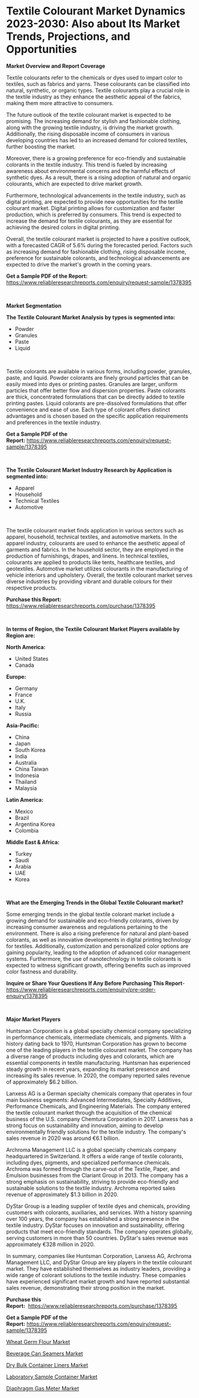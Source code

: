<p><h1>Textile Colourant Market Dynamics 2023-2030: Also about Its Market Trends, Projections, and Opportunities</h1></p><p><strong>Market Overview and Report Coverage</strong></p>
<p><p>Textile colourants refer to the chemicals or dyes used to impart color to textiles, such as fabrics and yarns. These colourants can be classified into natural, synthetic, or organic types. Textile colourants play a crucial role in the textile industry as they enhance the aesthetic appeal of the fabrics, making them more attractive to consumers.</p><p>The future outlook of the textile colourant market is expected to be promising. The increasing demand for stylish and fashionable clothing, along with the growing textile industry, is driving the market growth. Additionally, the rising disposable income of consumers in various developing countries has led to an increased demand for colored textiles, further boosting the market.</p><p>Moreover, there is a growing preference for eco-friendly and sustainable colorants in the textile industry. This trend is fueled by increasing awareness about environmental concerns and the harmful effects of synthetic dyes. As a result, there is a rising adoption of natural and organic colourants, which are expected to drive market growth.</p><p>Furthermore, technological advancements in the textile industry, such as digital printing, are expected to provide new opportunities for the textile colourant market. Digital printing allows for customization and faster production, which is preferred by consumers. This trend is expected to increase the demand for textile colourants, as they are essential for achieving the desired colors in digital printing.</p><p>Overall, the textile colourant market is projected to have a positive outlook, with a forecasted CAGR of 5.6% during the forecasted period. Factors such as increasing demand for fashionable clothing, rising disposable income, preference for sustainable colorants, and technological advancements are expected to drive the market's growth in the coming years.</p></p>
<p><strong>Get a Sample PDF of the Report:</strong> <a href="https://www.reliableresearchreports.com/enquiry/request-sample/1378395">https://www.reliableresearchreports.com/enquiry/request-sample/1378395</a></p>
<p>&nbsp;</p>
<p><strong>Market Segmentation</strong></p>
<p><strong>The Textile Colourant Market Analysis by types is segmented into:</strong></p>
<p><ul><li>Powder</li><li>Granules</li><li>Paste</li><li>Liquid</li></ul></p>
<p>&nbsp;</p>
<p><p>Textile colorants are available in various forms, including powder, granules, paste, and liquid. Powder colorants are finely ground particles that can be easily mixed into dyes or printing pastes. Granules are larger, uniform particles that offer better flow and dispersion properties. Paste colorants are thick, concentrated formulations that can be directly added to textile printing pastes. Liquid colorants are pre-dissolved formulations that offer convenience and ease of use. Each type of colorant offers distinct advantages and is chosen based on the specific application requirements and preferences in the textile industry.</p></p>
<p><strong>Get a Sample PDF of the Report:</strong>&nbsp;<a href="https://www.reliableresearchreports.com/enquiry/request-sample/1378395">https://www.reliableresearchreports.com/enquiry/request-sample/1378395</a></p>
<p>&nbsp;</p>
<p><strong>The Textile Colourant Market Industry Research by Application is segmented into:</strong></p>
<p><ul><li>Apparel</li><li>Household</li><li>Technical Textiles</li><li>Automotive</li></ul></p>
<p>&nbsp;</p>
<p><p>The textile colourant market finds application in various sectors such as apparel, household, technical textiles, and automotive markets. In the apparel industry, colourants are used to enhance the aesthetic appeal of garments and fabrics. In the household sector, they are employed in the production of furnishings, drapes, and linens. In technical textiles, colourants are applied to products like tents, healthcare textiles, and geotextiles. Automotive market utilizes colourants in the manufacturing of vehicle interiors and upholstery. Overall, the textile colourant market serves diverse industries by providing vibrant and durable colours for their respective products.</p></p>
<p><strong>Purchase this Report:</strong>&nbsp; <a href="https://www.reliableresearchreports.com/purchase/1378395">https://www.reliableresearchreports.com/purchase/1378395</a></p>
<p>&nbsp;</p>
<p><strong>In terms of Region, the Textile Colourant Market Players available by Region are:</strong></p>
<p>
    <p> <strong> North America: </strong>
        <ul>
            <li>United States</li>
            <li>Canada</li>
        </ul>
        </p> 
    <p> <strong> Europe: </strong>
        <ul>
            <li>Germany</li>
            <li>France</li>
            <li>U.K.</li>
            <li>Italy</li>
            <li>Russia</li>
        </ul>
        </p> 
    <p> <strong> Asia-Pacific: </strong>
        <ul>
            <li>China</li>
            <li>Japan</li>
            <li>South Korea</li>
            <li>India</li>
            <li>Australia</li>
            <li>China Taiwan</li>
            <li>Indonesia</li>
            <li>Thailand</li>
            <li>Malaysia</li>
        </ul>
        </p> 
    <p> <strong> Latin America: </strong>
        <ul>
            <li>Mexico</li>
            <li>Brazil</li>
            <li>Argentina Korea</li>
            <li>Colombia</li>
        </ul>
        </p> 
    <p> <strong> Middle East & Africa: </strong>
        <ul>
            <li>Turkey</li>
            <li>Saudi</li>
            <li>Arabia</li>
            <li>UAE</li>
            <li>Korea</li>
        </ul>
    </p>
    </p>
<p>&nbsp;</p>
<p><strong>What are the Emerging Trends in the Global Textile Colourant market?</strong></p>
<p><p>Some emerging trends in the global textile colorant market include a growing demand for sustainable and eco-friendly colorants, driven by increasing consumer awareness and regulations pertaining to the environment. There is also a rising preference for natural and plant-based colorants, as well as innovative developments in digital printing technology for textiles. Additionally, customization and personalized color options are gaining popularity, leading to the adoption of advanced color management systems. Furthermore, the use of nanotechnology in textile colorants is expected to witness significant growth, offering benefits such as improved color fastness and durability.</p></p>
<p><strong>Inquire or Share Your Questions If Any Before Purchasing This Report</strong>- <a href="https://www.reliableresearchreports.com/enquiry/pre-order-enquiry/1378395">https://www.reliableresearchreports.com/enquiry/pre-order-enquiry/1378395</a></p>
<p>&nbsp;</p>
<p><strong>Major Market Players</strong></p>
<p><p>Huntsman Corporation is a global specialty chemical company specializing in performance chemicals, intermediate chemicals, and pigments. With a history dating back to 1970, Huntsman Corporation has grown to become one of the leading players in the textile colourant market. The company has a diverse range of products including dyes and colorants, which are essential components in textile manufacturing. Huntsman has experienced steady growth in recent years, expanding its market presence and increasing its sales revenue. In 2020, the company reported sales revenue of approximately $6.2 billion.</p><p>Lanxess AG is a German specialty chemicals company that operates in four main business segments: Advanced Intermediates, Specialty Additives, Performance Chemicals, and Engineering Materials. The company entered the textile colourant market through the acquisition of the chemical business of the U.S. company Chemtura Corporation in 2017. Lanxess has a strong focus on sustainability and innovation, aiming to develop environmentally friendly solutions for the textile industry. The company's sales revenue in 2020 was around €6.1 billion.</p><p>Archroma Management LLC is a global specialty chemicals company headquartered in Switzerland. It offers a wide range of textile colorants, including dyes, pigments, and specialized performance chemicals. Archroma was formed through the carve-out of the Textile, Paper, and Emulsion businesses from the Clariant Group in 2013. The company has a strong emphasis on sustainability, striving to provide eco-friendly and sustainable solutions to the textile industry. Archroma reported sales revenue of approximately $1.3 billion in 2020.</p><p>DyStar Group is a leading supplier of textile dyes and chemicals, providing customers with colorants, auxiliaries, and services. With a history spanning over 100 years, the company has established a strong presence in the textile industry. DyStar focuses on innovation and sustainability, offering products that meet eco-friendly standards. The company operates globally, serving customers in more than 50 countries. DyStar's sales revenue was approximately €328 million in 2020.</p><p>In summary, companies like Huntsman Corporation, Lanxess AG, Archroma Management LLC, and DyStar Group are key players in the textile colourant market. They have established themselves as industry leaders, providing a wide range of colorant solutions to the textile industry. These companies have experienced significant market growth and have reported substantial sales revenue, demonstrating their strong position in the market.</p></p>
<p><strong>Purchase this Report:</strong>&nbsp;&nbsp;<a href="https://www.reliableresearchreports.com/purchase/1378395">https://www.reliableresearchreports.com/purchase/1378395</a></p>
<p></p>
<p><strong>Get a Sample PDF of the Report:</strong>&nbsp;<a href="https://www.reliableresearchreports.com/enquiry/request-sample/1378395">https://www.reliableresearchreports.com/enquiry/request-sample/1378395</a></p>
<p><p><a href="https://medium.com/@royallittel2023/wheat-germ-flour-market-trends-forecast-and-competitive-analysis-to-2030-cb28b670b8d1">Wheat Germ Flour Market</a></p><p><a href="https://medium.com/@marcellakin2023/beverage-can-seamers-market-comprehensive-assessment-by-type-application-and-geography-e27b60648be2">Beverage Can Seamers Market</a></p><p><a href="https://medium.com/@dessiefadel/dry-bulk-container-liners-market-size-reveals-the-best-marketing-channels-in-global-industry-f9596a17e768">Dry Bulk Container Liners Market</a></p><p><a href="https://medium.com/@raymondgray765/laboratory-sample-container-market-research-report-its-history-and-forecast-2023-to-2030-404180fc1055">Laboratory Sample Container Market</a></p><p><a href="https://medium.com/@ebbakautzer/diaphragm-gas-meter-market-furnishes-information-on-market-share-market-trends-and-market-growth-51c836c3fe1a">Diaphragm Gas Meter Market</a></p></p>
